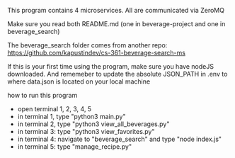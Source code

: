 This program contains 4 microservices. All are communicated via ZeroMQ

Make sure you read both README.md (one in beverage-project and one in beverage_search)

The beverage_search folder comes from another repo: https://github.com/kapustindev/cs-361-beverage-search-ms

If this is your first time using the program, make sure you have nodeJS downloaded. And rememeber to update the absolute JSON_PATH in .env to where data.json is located on your local machine

how to run this program
- open terminal 1, 2, 3, 4, 5
- in terminal 1, type "python3 main.py"
- in terminal 2, type "python3 view_all_beverages.py"
- in terminal 3: type "python3 view_favorites.py"
- in terminal 4: navigate to "beverage_search" and type "node index.js" 
- in terminal 5: type "manage_recipe.py"